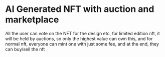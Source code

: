 # AI Generated NFT with auction and marketplace

All the user can vote on the NFT for the design etc, for limited edition nft, it will be held by auctions, so only the highest value can own this, and for normal nft, everyone can mint one with just some fee, and at the end, they can buy/sell the nft
